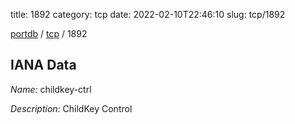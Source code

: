 title: 1892
category: tcp
date: 2022-02-10T22:46:10
slug: tcp/1892

[portdb](/) / [tcp](/category/tcp.html) / 1892


## IANA Data

_Name:_ childkey-ctrl

_Description:_ ChildKey Control

